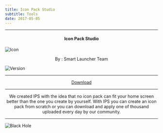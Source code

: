 ```yaml
---
title: Icon Pack Studio
subtitle: Tools
date: 2017-05-05
---
```

---

<h4> <p align="center"> Icon Pack Studio </p> </h4>

![Icon](https://rb.gy/upuqds)

<p align="center"> By : Smart Launcher Team </p>

![Version](https://rb.gy/dveu5)

---

<p align ="center">
<a href="https://rb.gy/jtu6gp" class="btn btn-outline-success"> Download </a>
</p>

---

<p align="center">
We created IPS with the idea that no icon pack can fit your home screen better than the one you create by yourself. With IPS you can create an icon pack from scratch or you can download and apply one of thousand uploaded every day by our community.
</p>

---

![Black Hole](https://rb.gy/z0dyyw)
